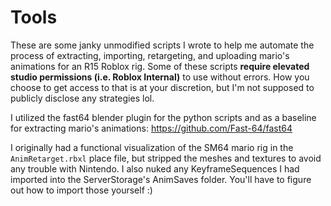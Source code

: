 # Tools

These are some janky unmodified scripts I wrote to help me automate the process of extracting, importing, retargeting, and uploading mario's animations for an R15 Roblox rig. Some of these scripts **require elevated studio permissions (i.e. Roblox Internal)** to use without errors. How you choose to get access to that is at your discretion, but I'm not supposed to publicly disclose any strategies lol.

I utilized the fast64 blender plugin for the python scripts and as a baseline for extracting mario's animations:
https://github.com/Fast-64/fast64

I originally had a functional visualization of the SM64 mario rig in the `AnimRetarget.rbxl` place file, but stripped the meshes and textures to avoid any trouble with Nintendo. I also nuked any KeyframeSequences I had imported into the ServerStorage's AnimSaves folder. You'll have to figure out how to import those yourself :)